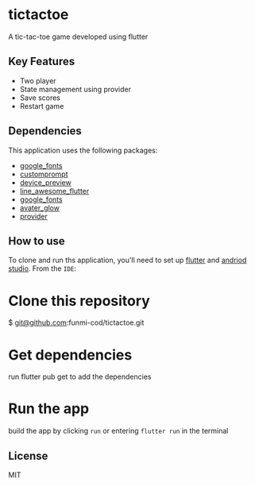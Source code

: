 # tictactoe

A tic-tac-toe game developed using flutter

## Key Features
- Two player
- State management using provider
- Save scores
- Restart game

## Dependencies
This application uses the following packages:
 - [google_fonts](https://pub.dev/packages/google_fonts)
 - [customprompt](https://pub.dev/packages/customprompt)
 - [device_preview](https://pub.dev/packages/device_preview) 
 - [line_awesome_flutter](https://pub.dev/packages/line_awesome_flutter)
 - [google_fonts](https://pub.dev/packages/google_fonts)
 - [avater_glow](https://pub.dev/packages/avater_glow)
 - [provider](https://pub.dev/packages/provider)
  

## How to use
To clone and run ths application, you'll need to set up [flutter](https://docs.flutter.dev/get-started/install) and [andriod studio](https://developer.android.com/studio).
From the `IDE`:
 # Clone this repository
 $ git@github.com:funmi-cod/tictactoe.git
 
 # Get dependencies
 run flutter pub get to add the dependencies
 
 # Run the app
 build the app by clicking `run` or entering `flutter run` in the terminal 

## License
MIT
